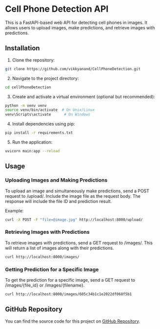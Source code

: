# Cell Phone Detection API

This is a FastAPI-based web API for detecting cell phones in images. It allows users to upload images, make predictions, and retrieve images with predictions.

## Installation

1. Clone the repository:

```bash
git clone https://github.com/vikkyanand/CellPhoneDetection.git
```

2. Navigate to the project directory:

```bash
cd cellPhoneDetection
```

3. Create and activate a virtual environment (optional but recommended):

```bash
python -m venv venv
source venv/bin/activate  # On Unix/Linux
venv\Scripts\activate      # On Windows
```

4. Install dependencies using pip:

```bash
pip install -r requirements.txt
```

5. Run the application:

```bash
uvicorn main:app --reload
```

## Usage

### Uploading Images and Making Predictions

To upload an image and simultaneously make predictions, send a POST request to /upload/. Include the image file as the request body. The response will include the file ID and prediction result.

Example:

```bash
curl -X POST -F "file=@image.jpg" http://localhost:8000/upload/
```

### Retrieving Images with Predictions

To retrieve images with predictions, send a GET request to /images/. This will return a list of images along with their predictions.

```bash
curl http://localhost:8000/images/
```

### Getting Prediction for a Specific Image

To get the prediction for a specific image, send a GET request to /images/{file_id} or /images/{filename}.

```bash
curl http://localhost:8000/images/605c34b1c1e2022df068f5b1
```

## GitHub Repository

You can find the source code for this project on [GitHub Repository](https://github.com/vikkyanand/CellPhoneDetection).
